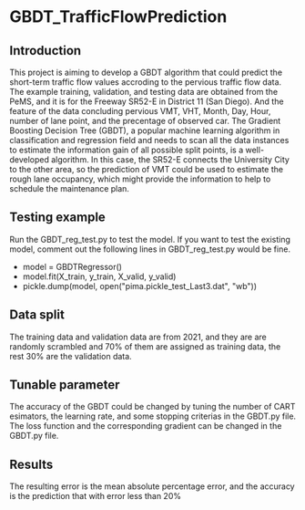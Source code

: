 # GBDT_TrafficFlowPrediction
## Introduction
This project is aiming to develop a GBDT algorithm that could predict the short-term traffic flow values accroding to the pervious traffic flow data. The example training, validation, and testing data are obtained from the PeMS, and it is for the Freeway SR52-E in District 11 (San Diego). And the feature of the data concluding pervious VMT, VHT, Month, Day, Hour, number of lane point, and the precentage of observed car. The Gradient Boosting Decision Tree (GBDT), a popular machine learning algorithm in classification and regression field and needs to scan all the data instances to estimate the information gain of all possible split points, is a well-developed algorithm. In this case, the SR52-E connects the University City to the other area, so the prediction of VMT could be used to estimate the rough lane occupancy, which might provide the information to help to schedule the maintenance plan. 

## Testing example
Run the GBDT_reg_test.py to test the model. If you want to test the existing model, comment out the following lines in GBDT_reg_test.py would be fine. 
* model = GBDTRegressor()
* model.fit(X_train, y_train, X_valid, y_valid)
* pickle.dump(model, open("pima.pickle_test_Last3.dat", "wb"))

## Data split
The training data and validation data are from 2021, and they are are randomly scrambled and 70% of them are assigned as training data, the rest 30% are the validation data.

## Tunable parameter
The accuracy of the GBDT could be changed by tuning the number of CART esimators, the learning rate, and some stopping criterias in the GBDT.py file. The loss function and the corresponding gradient can be changed in the GBDT.py file.

## Results
The resulting error is the mean absolute percentage error, and the accuracy is the prediction that with error less than 20%

